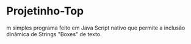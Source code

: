 # Projetinho-Top
m simples programa feito em Java Script nativo que permite a inclusão dinâmica de Strings "Boxes" de texto.
